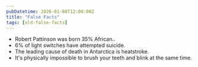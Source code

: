 ```yaml
---
pubDatetime: 2026-01-08T12:00:00Z
title: "False Facts"
tags: [old-false-facts]
---
```


- Robert Pattinson was born 35% African..
- 6% of light switches have attempted suicide.
- The leading cause of death in Antarctica is heatstroke.
- It's physically impossible to brush your teeth and blink at the same time.

